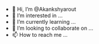 - 👋 Hi, I’m @Akankshyarout
- 👀 I’m interested in ...
- 🌱 I’m currently learning ...
- 💞️ I’m looking to collaborate on ...
- 📫 How to reach me ...

<!---
Akankshyarout/Akankshyarout is a ✨ special ✨ repository because its `README.md` (this file) appears on your GitHub profile.
You can click the Preview link to take a look at your changes.
--->
